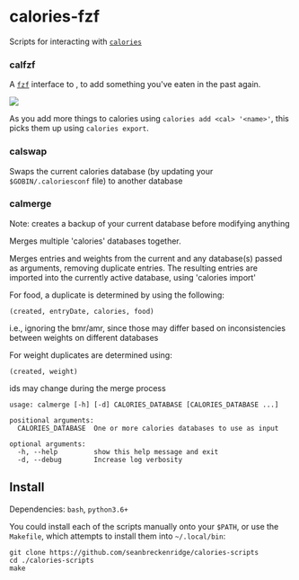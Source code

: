# calories-fzf

Scripts for interacting with [`calories`](https://github.com/zupzup/calories)

### calfzf

A [`fzf`](https://github.com/junegunn/fzf) interface to , to add something you've eaten in the past again.

![](https://raw.githubusercontent.com/seanbreckenridge/calories-fzf/master/demo.gif)

As you add more things to calories using `calories add <cal> '<name>'`, this picks them up using `calories export`.

### calswap

Swaps the current calories database (by updating your `$GOBIN/.caloriesconf` file) to another database

### calmerge

Note: creates a backup of your current database before modifying anything

Merges multiple 'calories' databases together.

Merges entries and weights from the current and any
database(s) passed as arguments, removing
duplicate entries. The resulting entries are imported
into the currently active database, using 'calories import'

For food, a duplicate is determined by using the following:

`(created, entryDate, calories, food)`

i.e., ignoring the bmr/amr, since those may differ based on
inconsistencies between weights on different databases

For weight duplicates are determined using:

`(created, weight)`

ids may change during the merge process

```
usage: calmerge [-h] [-d] CALORIES_DATABASE [CALORIES_DATABASE ...]

positional arguments:
  CALORIES_DATABASE  One or more calories databases to use as input

optional arguments:
  -h, --help         show this help message and exit
  -d, --debug        Increase log verbosity
```

## Install

Dependencies: `bash`, `python3.6+`

You could install each of the scripts manually onto your `$PATH`, or use the `Makefile`, which attempts to install them into `~/.local/bin`:

```
git clone https://github.com/seanbreckenridge/calories-scripts
cd ./calories-scripts
make
```

